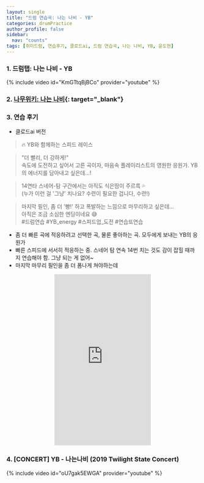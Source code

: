 ```yaml
---
layout: single
title: "드럼 연습곡: 나는 나비 - YB"
categories: drumPractice
author_profile: false
sidebar:
  nav: "counts"
tags: [취미드럼, 연습후기, 클로드ai, 드럼 연습곡, 나는 나비, YB, 윤도현]
---
```


### 1. 드럼탭: 나는 나비 - YB

{% include video id="KmGTtqBjBCo" provider="youtube" %}

### 2. [나무위키: 나는 나비](https://namu.wiki/w/%EB%82%98%EB%8A%94%20%EB%82%98%EB%B9%84){: target="_blank"}

### 3. 연습 후기
- 클로드ai 버전
>🔥 YB와 함께하는 스피드 레이스

>"더 빨리, 더 강하게!"<br>
>속도에 도전하고 싶어서 고른 곡이자, 마음속 플레이리스트의 영원한 응원가. YB의 에너지를 담아내고 싶은데...!

>14연타 스네어-탐 구간에서는 아직도 식은땀이 주르륵 💦<br>
>(누가 이런 걸 '그냥' 치나요? 수련이 필요한 겁니다, 수련!)

>마지막 필인, 좀 더 '빵!' 하고 폭발하는 느낌으로 마무리하고 싶은데...<br>
>아직은 조금 소심한 엔딩이네요 😅<br>
>#드럼연습 #YB_energy #스피드업_도전 #연습또연습

- 좀 더 빠른 곡에 적응하려고 선택한 곡, 물론 좋아하는 곡. 모두에게 보내는 YB의 응원가
- 빠른 스피드에 서서히 적응하는 중. 스네어 탐 연속 14번 치는 것도 감이 잡힐 때까지 연습해야 함. 그냥 되는 게 없어~
- 마지막 마무리 필인을 좀 더 폼나게 쳐야하는데
<style>
  .shorts-container {
    display: flex;
    justify-content: center;
    width: 100%;
  }
  
  .shorts-item {
    position: relative;
    width: 50%; /* PC에서의 너비 - 원하는 대로 조정 가능 */
  }
  
  .video-wrapper {
    position: relative;
    padding-bottom: 177.77%; /* 9:16 비율 */
    height: 0;
    overflow: hidden;
  }
  
  /* 모바일 화면에서 더 넓게 표시 */
  @media (max-width: 768px) {
    .shorts-item {
      width: 70%; /* 모바일에서의 너비 */
    }
  }
</style>

<div class="shorts-container">
  <div class="shorts-item">
    <div class="video-wrapper">
      <iframe 
        style="position: absolute; top: 0; left: 0; width: 100%; height: 100%;" 
        src="https://www.youtube.com/embed/ClL7Hgtvyow?rel=0" 
        frameborder="0" 
        allowfullscreen>
      </iframe>
    </div>
  </div>
</div>

### 4. [CONCERT] YB - 나는나비 (2019 Twilight State Concert)
{% include video id="oU7gak5EWGA" provider="youtube" %}
